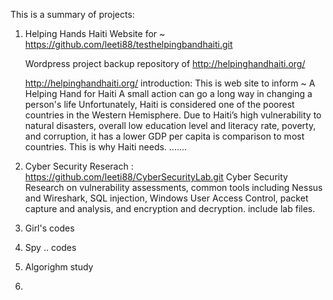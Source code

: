 This is a summary of projects: 

1. Helping Hands Haiti Website for ~ 
    https://github.com/leeti88/testhelpingbandhaiti.git

    Wordpress project backup repository of http://helpinghandhaiti.org/ 
    
    http://helpinghandhaiti.org/ 
    introduction: This is web site to inform ~
    A Helping Hand for Haiti
    A small action can go a long way in changing a person's life
    Unfortunately, Haiti is considered one of the poorest countries in the Western Hemisphere. Due to Haiti’s high vulnerability to natural disasters, overall low education level and literacy rate, poverty, and corruption, it has a lower GDP per capita is comparison to most countries. This is why Haiti needs. 
    .......


2. Cyber Security Reserach :
   https://github.com/leeti88/CyberSecurityLab.git
   Cyber Security Research on vulnerability assessments, common tools including Nessus and Wireshark, SQL injection, Windows User Access Control, packet capture and analysis, and encryption and decryption. include lab files. 


3. Girl's codes

4. Spy .. codes 

5. Algorighm study 

6. 

